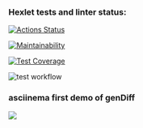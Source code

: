 ### Hexlet tests and linter status:
[![Actions Status](https://github.com/hikarinakano/frontend-project-46/workflows/hexlet-check/badge.svg)](https://github.com/hikarinakano/frontend-project-46/actions)

[![Maintainability](https://api.codeclimate.com/v1/badges/78ea5651822aaebb46e3/maintainability)](https://codeclimate.com/github/hikarinakano/frontend-project-46/maintainability)

[![Test Coverage](https://api.codeclimate.com/v1/badges/78ea5651822aaebb46e3/test_coverage)](https://codeclimate.com/github/hikarinakano/frontend-project-46/test_coverage)

![test workflow](https://github.com/hikarinakano/frontend-project-46/blob/main/.github/workflows/hello-world.yml/badge.svg)

<h3>asciinema first demo of genDiff</h3>
<a href="https://asciinema.org/a/Mwg7oU5E9d37cgq5dMwZnYgjS" target="_blank"><img src="https://asciinema.org/a/Mwg7oU5E9d37cgq5dMwZnYgjS.svg" /></a>
